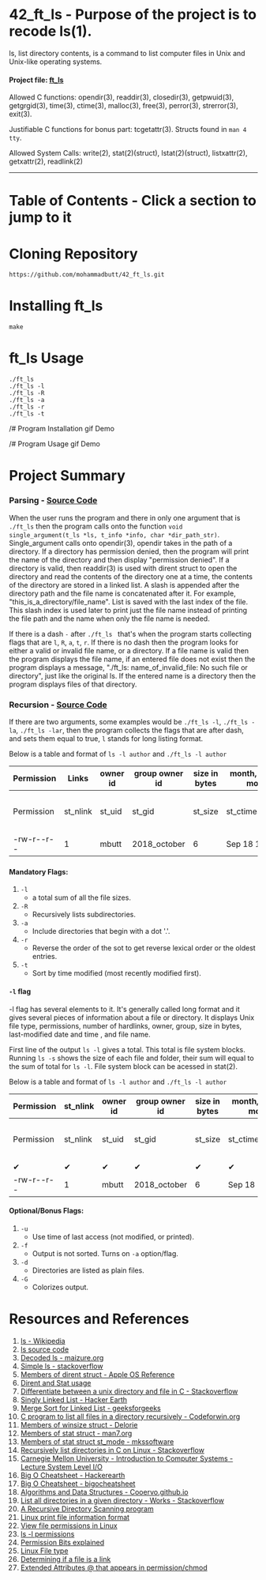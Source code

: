 # 42_ft_ls - Purpose of the project is to recode ls(1).

ls, list directory contents, is a command to list computer files in Unix and Unix-like operating systems.

#### Project file: [ft_ls](https://github.com/mohammadbutt/42_ft_ls/blob/master/documents_and_media/doc_ft_ls.en.pdf)
Allowed C functions: opendir(3), readdir(3), closedir(3), getpwuid(3), getgrgid(3), time(3), ctime(3), malloc(3), free(3), perror(3), strerror(3), exit(3).

Justifiable C functions for bonus part: tcgetattr(3). Structs found in `man 4 tty`.

Allowed  System Calls:  write(2), stat(2)(struct), lstat(2)(struct), listxattr(2), getxattr(2), readlink(2)

---
# Table of Contents - Click a section to jump to it 


# Cloning Repository
```
https://github.com/mohammadbutt/42_ft_ls.git
```

# Installing ft_ls
```
make
```

# ft_ls Usage
```
./ft_ls
./ft_ls -l
./ft_ls -R
./ft_ls -a
./ft_ls -r
./ft_ls -t
```

/# Program Installation gif Demo


/# Program Usage gif Demo


# Project Summary

### Parsing - [Source Code](https://github.com/mohammadbutt/42_ft_ls/blob/master/ft_ls_src/ls_parsing.c)
When the user runs the program and there in only one argument that is `./ft_ls` then the program calls onto the function `void	single_argument(t_ls *ls, t_info *info, char *dir_path_str)`. Single_argument calls onto opendir(3), opendir takes in the path of a directory. If a directory has permission denied, then the program will print the name of the directory and then display "permission denied". If a directory is valid, then readdir(3) is used with dirent struct to open the directory and read the contents of the directory one at a time, the contents of the directory are stored in a linked list. A slash is appended after the directory path and the file name is concatenated after it. For example, "this_is_a_directory/file_name". List is saved with the last index of the file. This slash index is used later to print just the file name instead of printing the file path and the name when only the file name is needed.

If there is a dash `-` after `./ft_ls ` that's when the program starts collecting flags that are `l`, `R`, `a`, `t`, `r`. If there is no dash then the program looks for either a valid or invalid file name, or a directory. If a file name is valid then the program displays the file name, if an entered file does not exist then the program displays a message, "./ft_ls: name_of_invalid_file: No such file or directory", just like the original ls. If the entered name is a directory then the program displays files of that directory.

### Recursion - [Source Code](https://github.com/mohammadbutt/42_ft_ls/blob/740f7028a52ff6c4fdfeff37f6579314ec9c0c5c/ft_ls_src/ls_recursive_call.c)
If there are two arguments, some examples would be `./ft_ls -l`, `./ft_ls -la`, `./ft_ls -lar`, then the program collects the flags that are after dash, and sets them equal to true, `l` stands for long listing format. 

Below is a table and format of `ls -l author` and `./ft_ls -l author`

|Permission|Links   |owner id| group owner id |size in bytes |month, date, time modified  |file name                    |
|----------|--------|--------|----------------|--------------|----------------------------|-----------------------------|
|Permission|st_nlink|st_uid  |        st_gid  |   st_size    |st_ctimespec.tv_sec         |d_name under dirent struct   |
|-rw-r--r--|    1   |  mbutt |   2018_october |       6      | Sep 18 15:35               |  author                     |

### 



#### Mandatory Flags:
1. `-l`
   - a total sum of all the file sizes.
2. `-R`
   - Recursively lists subdirectories.
3. `-a`
   - Include directories that begin with a dot '.'.
4. `-r`
   - Reverse the order of the sot to get reverse lexical order or the oldest entries.
5. `-t`
   - Sort by time modified (most recently modified first).

#### `-l` flag
-l flag has several elements to it. It's generally called long format and it gives several pieces of information about a file or directory. It displays Unix file type, permissions, number of hardlinks, owner, group, size in bytes, last-modified date and time , and file name.

First line of the output `ls -l` gives a total. This total is file system blocks. Running `ls -s` shows the size of each file and folder, their sum will equal to the sum of total for `ls -l`. File system block can be acessed in stat(2).

Below is a table and format of `ls -l author` and `./ft_ls -l author`


|Permission|st_nlink|owner id| group owner id |size in bytes |month, date, time modified  |file name                    |
|----------|--------|--------|----------------|--------------|----------------------------|-----------------------------|
|Permission|st_nlink|st_uid  |        st_gid  |   st_size    |st_ctimespec.tv_sec         |d_name under dirent struct   |
|    ✔     |   ✔    |   ✔    |         ✔      |     ✔        |       ✔                    |      ✔                      |
|-rw-r--r--|    1   |  mbutt |   2018_october |       6      | Sep 18 15:35               |  author                     |


#### Optional/Bonus Flags:
1. `-u`
   - Use time of last access (not modified, or printed).
2. `-f`
   - Output is not sorted. Turns on `-a` option/flag.
3. `-d`
   - Directories are listed as plain files.
4. `-G`
   - Colorizes output.

# Resources and References
1. [ls - Wikipedia](https://en.wikipedia.org/wiki/Ls)
2. [ls source code](https://github.com/wertarbyte/coreutils/blob/master/src/ls.c)
3. [Decoded ls - maizure.org](http://www.maizure.org/projects/decoded-gnu-coreutils/ls.html)
4. [Simple ls - stackoverflow](https://stackoverflow.com/questions/3554120/open-directory-using-c)
5. [Members of dirent struct - Apple OS Reference](https://opensource.apple.com/source/xnu/xnu-4570.41.2/bsd/sys/dirent.h.auto.html)
6. [Dirent and Stat usage](http://codepad.org/mocgJvtX#output)
7. [Differentiate between a unix directory and file in C - Stackoverflow](https://stackoverflow.com/questions/1036625/differentiate-between-a-unix-directory-and-file-in-c-and-c)
8. [Singly Linked List - Hacker Earth](https://www.hackerearth.com/practice/data-structures/linked-list/singly-linked-list/tutorial/)
9. [Merge Sort for Linked List - geeksforgeeks](https://www.geeksforgeeks.org/merge-sort-for-linked-list/)
10. [C program to list all files in a directory recursively - Codeforwin.org](https://codeforwin.org/2018/03/c-program-to-list-all-files-in-a-directory-recursively.html)
10. [Members of winsize struct - Delorie](http://www.delorie.com/djgpp/doc/libc/libc_495.html)
11. [Members of stat struct - man7.org](http://man7.org/linux/man-pages/man2/stat.2.html)
12. [Members of stat struct st_mode - mkssoftware](https://www.mkssoftware.com/docs/man5/struct_stat.5.asp)
13. [Recursively list directories in C on Linux - Stackoverflow](https://stackoverflow.com/questions/8436841/how-to-recursively-list-directories-in-c-on-linux)
14. [Carnegie Mellon University - Introduction to Computer Systems - Lecture System Level I/O](https://scs.hosted.panopto.com/Panopto/Pages/Viewer.aspx?id=f107c2ce-79d5-4529-baeb-2bb495d8c11a)
15. [Big O Cheatsheet - Hackerearth](https://www.hackerearth.com/practice/notes/big-o-cheatsheet-series-data-structures-and-algorithms-with-thier-complexities-1/)
16. [Big O Cheatsheet - bigocheatsheet](https://www.bigocheatsheet.com/)
17. [Algorithms and Data Structures - Cooervo.github.io](https://cooervo.github.io/Algorithms-DataStructures-BigONotation/index.html)
18. [List all directories in a given directory - Works - Stackoverflow](https://stackoverflow.com/questions/1723002/how-to-list-all-subdirectories-in-a-given-directory-in-c)
19. [A Recursive Directory Scanning program](https://johnloomis.org/ece537/notes/Files/Examples/printdir.html)
20. [Linux print file information format](http://www.hep.by/gnu/findutils/Print-File-Information.html)
21. [View file permissions in Linux](https://askubuntu.com/questions/528411/how-do-you-view-file-permissions)
22. [ls -l permissions](https://stackoverflow.com/questions/10323060/printing-file-permissions-like-ls-l-using-stat2-in-c)
23. [Permission Bits explained](https://www.gnu.org/software/libc/manual/html_node/Permission-Bits.html)
24. [Linux File type](https://www.gnu.org/software/libc/manual/html_node/Testing-File-Type.html#Testing-File-Type)
25. [Determining if a file is a link](https://stackoverflow.com/questions/3984948/how-to-figure-out-if-a-file-is-a-link)
26. [Extended Attributes @ that appears in permission/chmod](https://stackoverflow.com/questions/36229265/how-to-get-extended-attributes-of-a-fileunix-c)
